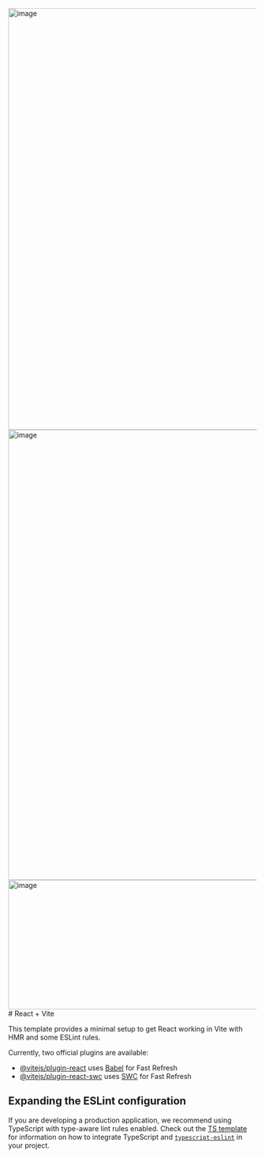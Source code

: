 <img width="783" height="854" alt="image" src="https://github.com/user-attachments/assets/19ae8436-f129-4206-ba3a-245465185268" />
<img width="1893" height="912" alt="image" src="https://github.com/user-attachments/assets/a08eca8a-d32c-41b6-9b4a-ac4e77d07701" />
<img width="1120" height="262" alt="image" src="https://github.com/user-attachments/assets/ca333394-b8c2-4240-9b60-dbed4bfcd723" />
# React + Vite

This template provides a minimal setup to get React working in Vite with HMR and some ESLint rules.

Currently, two official plugins are available:

- [@vitejs/plugin-react](https://github.com/vitejs/vite-plugin-react/blob/main/packages/plugin-react) uses [Babel](https://babeljs.io/) for Fast Refresh
- [@vitejs/plugin-react-swc](https://github.com/vitejs/vite-plugin-react/blob/main/packages/plugin-react-swc) uses [SWC](https://swc.rs/) for Fast Refresh

## Expanding the ESLint configuration

If you are developing a production application, we recommend using TypeScript with type-aware lint rules enabled. Check out the [TS template](https://github.com/vitejs/vite/tree/main/packages/create-vite/template-react-ts) for information on how to integrate TypeScript and [`typescript-eslint`](https://typescript-eslint.io) in your project.
